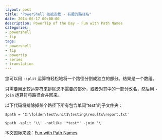 ```yaml
---
layout: post
title: "PowerShell 技能连载 - 有趣的路径名"
date: 2014-06-17 00:00:00
description: PowerTip of the Day - Fun with Path Names
categories:
- powershell
- tip
tags:
- powershell
- tip
- powertip
- series
- translation
---
```

您可以用 `-split` 运算符轻松地将一个路径分割成独立的部分。结果是一个数组。

只需要用比较运算符来排除您不需要的部分，或者对其中的一部分改名，然后用 `-join` 运算符将路径合并回来。

以下代码将排除掉某个路径下所有包含单词“test”的子文件夹：

    $path = 'C:\folder\test\unit1\testing\results\report.txt'
    
    $path -split '\\' -notlike '*test*' -join '\'

<!--more-->
本文国际来源：[Fun with Path Names](http://community.idera.com/powershell/powertips/b/tips/posts/fun-with-path-names)
